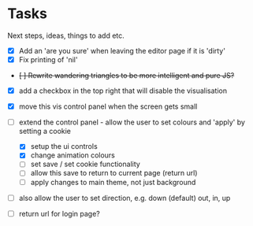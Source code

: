 # Tasks

Next steps, ideas, things to add etc.

- [x] Add an 'are you sure' when leaving the editor page if it is 'dirty'
- [x] Fix printing of 'nil'
- ~~[ ] Rewrite wandering triangles to be more intelligent and pure JS?~~
- [x] add a checkbox in the top right that will disable the visualisation
- [x] move this vis control panel when the screen gets small
- [ ] extend the control panel - allow the user to set colours and 'apply' by setting a cookie

    - [x] setup the ui controls
    - [x] change animation colours
    - [ ] set save / set cookie functionality
    - [ ] allow this save to return to current page (return url)
    - [ ] apply changes to main theme, not just background

- [ ] also allow the user to set direction, e.g. down (default) out, in, up
- [ ] return url for login page?

